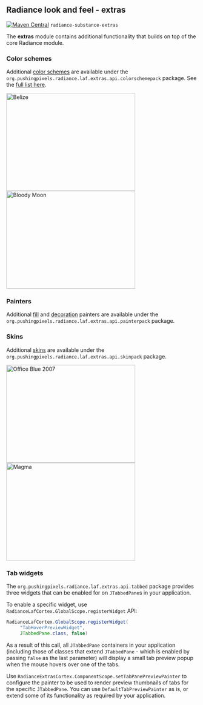 ## Radiance look and feel - extras

[![Maven Central](https://maven-badges.herokuapp.com/maven-central/org.pushing-pixels/radiance-substance-extras/badge.svg)](https://maven-badges.herokuapp.com/maven-central/org.pushing-pixels/radiance-substance-extras) `radiance-substance-extras`

The **extras** module contains additional functionality that builds on top of the core Radiance module.

### Color schemes

Additional [color schemes](skins/colorschemes.md) are available under the `org.pushingpixels.radiance.laf.extras.api.colorschemepack` package. See the [full list here](skins/colorschemes-extras.md).

<p>
<img alt="Belize"  src="https://raw.githubusercontent.com/kirill-grouchnikov/radiance/sunshine/docs/images/laf-extras/colorschemes/belize.png" width="340" height="258" />
<img alt="Bloody Moon"  src="https://raw.githubusercontent.com/kirill-grouchnikov/radiance/sunshine/docs/images/laf-extras/colorschemes/bloody-moon.png" width="340" height="258" />
</p>

### Painters

Additional [fill](painters/fill.md) and [decoration](painters/decoration.md) painters are available under the `org.pushingpixels.radiance.laf.extras.api.painterpack` package.

### Skins

Additional [skins](skins/overview.md) are available under the `org.pushingpixels.radiance.laf.extras.api.skinpack` package.

<p>
<img alt="Office Blue 2007"  src="https://raw.githubusercontent.com/kirill-grouchnikov/radiance/sunshine/docs/images/laf-extras/skins/officeblue20071.png" width="340" height="258" />
<img alt="Magma"  src="https://raw.githubusercontent.com/kirill-grouchnikov/radiance/sunshine/docs/images/laf-extras/skins/magma1.png" width="340" height="258" />
</p>

### Tab widgets

The `org.pushingpixels.radiance.laf.extras.api.tabbed` package provides three widgets that can be enabled for on `JTabbedPane`s in your application.

To enable a specific widget, use `RadianceLafCortex.GlobalScope.registerWidget` API:

```java
RadianceLafCortex.GlobalScope.registerWidget(
     "TabHoverPreviewWidget",
     JTabbedPane.class, false)
```

As a result of this call, all `JTabbedPane` containers in your application (including those of classes that extend `JTabbedPane` - which is enabled by passing `false` as the last parameter) will display a small tab preview popup when the mouse hovers over one of the tabs.

Use `RadianceExtrasCortex.ComponentScope.setTabPanePreviewPainter` to configure the painter to be used to render preview thumbnails of tabs for the specific `JTabbedPane`. You can use `DefaultTabPreviewPainter` as is, or extend some of its functionality as required by your application.

